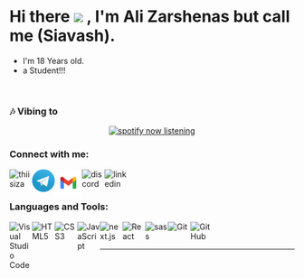# Hi there <a href="https://github.com/Siza36/"><img src="https://media.giphy.com/media/hvRJCLFzcasrR4ia7z/giphy.gif" width="25px"></a> , I'm Ali Zarshenas but call me (Siavash).

* I'm 18 Years old.
* a Student!!!
<br>

### 🎶 Vibing to
<p align="center">
  <a href="https://spotify-github-profile.vercel.app/api/view.svg?uid=u2eo46r3d9rz88udm31v6833d&redirect=true" target="_blank"><img src="https://spotify-github-profile.vercel.app/api/view.svg?uid=u2eo46r3d9rz88udm31v6833d&cover_image=true&theme=novatorem&bar_color_cover=false&bar_color=e43df0" alt="spotify now listening" width="350" /></a>
</p>


### Connect with me:

[<img align="left" alt="thiisiza" width="40px" src="https://skillicons.dev/icons?i=instagram&theme=dark" />][instagram]
[<img align="left" alt="Telegram" width="40px" src="https://raw.githubusercontent.com/github/explore/80688e429a7d4ef2fca1e82350fe8e3517d3494d/topics/telegram/telegram.png" />](https://t.me/thiisiza)
[<img align="left" alt="gmail" width="48px" src="https://github.com/timche/gmail-desktop/blob/main/media/icon.svg" />](mailto:ali.zarshenas.2018@gmail.com)
[<img align="left" alt="discord" width="40px" src="https://skillicons.dev/icons?i=discord&theme=dark"/>][discord]

[<img align="left" alt="linkedin" width="40px" src="https://skillicons.dev/icons?i=linkedin&theme=dark"/>][linkedin]

<br>
<br>

### Languages and Tools:

[<img align="left" alt="Visual Studio Code" width="40px" src="https://skillicons.dev/icons?i=vscode&theme=dark" />][githubURL]
[<img align="left" alt="HTML5" width="40px" src="https://skillicons.dev/icons?i=html&theme=dark" />][githubURL]
[<img align="left" alt="CSS3" width="40px" src="https://skillicons.dev/icons?i=css&theme=dark" />][githubURL]
[<img align="left" alt="JavaScript" width="40px" src="https://skillicons.dev/icons?i=javascript&theme=dark" />][githubURL]
[<img align="left" alt="next.js" width="40px" src="https://skillicons.dev/icons?i=nextjs&theme=dark" />][githubURL]
[<img align="left" alt="React" width="40px" src="https://skillicons.dev/icons?i=react&theme=dark" />][githubURL]
[<img align="left" alt="sass" width="40px" src="https://skillicons.dev/icons?i=sass&theme=dark" />][githubURL]
[<img align="left" alt="Git" width="40px" src="https://skillicons.dev/icons?i=git&theme=dark" />][githubURL]
[<img align="left" alt="GitHub" width="40px" src="https://skillicons.dev/icons?i=github&theme=dark" />][githubURL]

<br>
<br>

---




[instagram]: https://www.instagram.com/thiisiza/
[discord]: https://discord.com/users/siza#6397/
[githubURL]: https://github.com/Siza36/
[gmail]: mailto:ali.zarshenas.2018@gmail.com
[linkedin]: https://www.linkedin.com/in/ali-zarshenas-siza/

